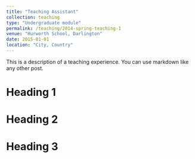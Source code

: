 ```yaml
---
title: "Teaching Assistant"
collection: teaching
type: "Undergraduate module"
permalink: /teaching/2014-spring-teaching-1
venue: "Hurworth School, Darlington"
date: 2015-01-01
location: "City, Country"
---
```


This is a description of a teaching experience. You can use markdown like any other post.

Heading 1
======

Heading 2
======

Heading 3
======
